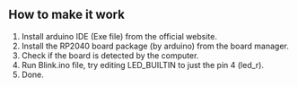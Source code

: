 ## How to make it work

1. Install arduino IDE (Exe file) from the official website.
2. Install the RP2040 board package (by arduino) from the board manager.
3. Check if the board is detected by the computer.
4. Run Blink.ino file, try editing LED_BUILTIN to just the pin 4 (led_r).
5. Done.